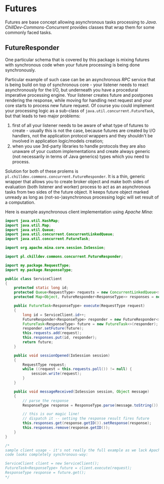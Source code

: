 <!---
# This file is part of the ChillDev-Commons.
#
# @license http://mit-license.org/ The MIT license
# @copyright 2014 © by Rafał Wrzeszcz - Wrzasq.pl.
-->

# Futures

Futures are base concept allowing asynchronous tasks processing to *Java*. *ChillDev-Commons-Concurrent* provides classes that wrap them for some commonly faced tasks.

## FutureResponder

One particular schema that is covered by this package is mixing futures with synchronous code when your future processing is being done synchronously.

Particular example of such case can be an asynchronous *RPC* service that is being build on top of synchronous core - your listener needs to react asynchronously for the I/O, but underneath you have a procedural imperative processing engine. Your listener creates future and postpones rendering the response, while moving for handling next request and your core starts to process new future request. Of course you could implement your processing logic as a sub-class of `java.util.concurrent.FutureTask`, but that leads to two major problems:

1.  first of all your listener needs to be aware of what type of futures to create - usually this is not the case, because futures are created by I/O handlers, not the application protocol wrappers and they shouldn't be involved in application logic/models creation;
1.  when you use 3rd-party libraries to handle protocols they are also unaware of your custom implementations and create always generic (not necessarily in terms of Java generics) types which you need to process.

Solution for both of these prolems is `pl.chilldev.commons.concurrent.FutureResponder`. It is a thin, generic wrapper that allows you to create broker object and make both sides of evaluation (both listener and worker) process to act as an asynchronous tasks from two sides of the future object. It keeps future object marked unready as long as (not-so-)asynchronous processing logic will set result of a computation.

Here is example asynchronous client implementation using *Apache Mina*:

```java
import java.util.HashMap;
import java.util.Map;
import java.util.Queue;
import java.util.concurrent.ConcurrentLinkedQueue;
import java.util.concurrent.FutureTask;

import org.apache.mina.core.session.IoSession;

import pl.chilldev.commons.concurrent.FutureResponder;

import my.package.RequestType;
import my.package.ResponseType;

public class ServiceClient
{
    protected static long id;
    protected Queue<RequestType> requests = new ConcurrentLinkedQueue<>();
    protected Map<Object, FutureResponder<ResponseType>> responses = new HashMap<>();

    public FutureTask<ResponseType> execute(RequestType request)
    {
        long id = ServiceClient.id++;
        FutureResponder<ResponseType> responder = new FutureResponder<>();
        FutureTask<ResponseType> future = new FutureTask<>(responder);
        responder.setFuture(future);
        this.requests.add(request);
        this.responses.put(id, responder);
        return future;
    }

    public void sessionOpened(IoSession session)
    {
        RequestType request;
        while ((request = this.requests.poll()) != null) {
            session.write(request);
        }
    }

    public void messageReceived(IoSession session, Object message)
    {
        // parse the response
        ResponseType response = ResponseType.parse(message.toString());

        // this is our magic line!
        // dispatch it -- setting the response result fires future
        this.responses.get(response.getID()).setResponse(response);
        this.responses.remove(response.getID());
    }
}

/*
sample client usage - it's not really the full example as we lack Apache Mina wrapper,
code looks completely synchronous-way:

ServiceClient client = new ServiceClient();
FutureTask<ResponseType> future = client.execute(request);
ResponseType response = future.get();
*/
```
